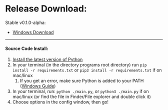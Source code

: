 # Release Download:

Stable v0.1.0-alpha:

* [Windows Download](https://github.com/brianmatzelle/Chat.tv/releases/tag/alpha)


---



#### **Source Code Install:**

1. [Install the latest version of Python](https://www.python.org/downloads/)
2. In your terminal (in the directory programs root directory) run ``pip install -r requirements.txt`` or ``pip3 install -r requirements.txt`` if on mac/linux
   1. If you get an error, make sure Python is added to your PATH ([Windows Guide](https://builtin.com/software-engineering-perspectives/pip-command-not-found))
3. In your terminal, run: ``python ./main.py``, or ``python3 ./main.py`` if on mac/linux (or find the file in Finder/File explorer and double click it)
4. Choose options in the config window, then go!
